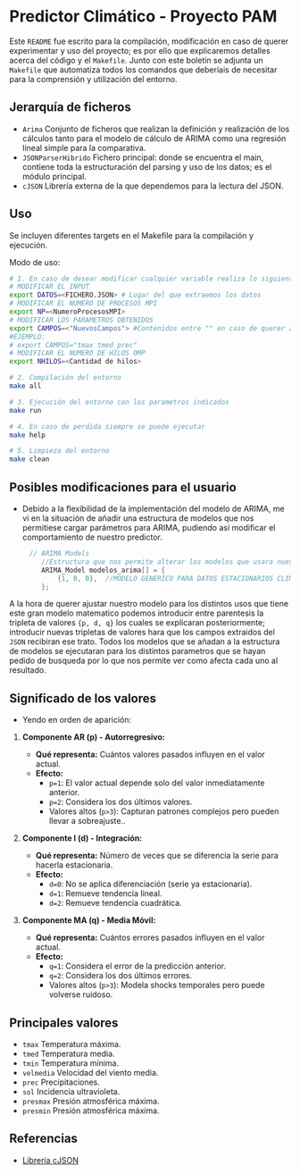 # Predictor Climático - Proyecto PAM

Este `README` fue escrito para la compilación, modificación en caso de querer experimentar y uso del proyecto; es por ello que explicaremos detalles acerca del código y el `Makefile`.
Junto con este boletín se adjunta un `Makefile` que automatiza todos los comandos que deberíais de necesitar para la comprensión y utilización del entorno.

## Jerarquía de ficheros

- `Arima` Conjunto de ficheros que realizan la definición y realización de los cálculos tanto para el modelo de cálculo de ARIMA como una regresión lineal simple para la comparativa.
- `JSONParserHibrido` Fichero principal: donde se encuentra el main, contiene toda la estructuración del parsing y uso de los datos; es el módulo principal.
- `cJSON` Librería externa de la que dependemos para la lectura del JSON.

## Uso

Se incluyen diferentes targets en el Makefile para la compilación y ejecución.

Modo de uso:

```bash
# 1. En caso de desear modificar cualquier variable realiza lo siguiente:
# MODIFICAR EL INPUT
export DATOS=<FICHERO.JSON> # Lugar del que extraemos los datos
# MODIFICAR EL NUMERO DE PROCESOS MPI
export NP=<NumeroProcesosMPI>
# MODIFICAR LOS PARAMETROS OBTENIDOS
export CAMPOS=<"NuevosCampos"> #Contenidos entre "" en caso de querer añadir mas de uno
#EJEMPLO:
# export CAMPOS="tmax tmed prec"
# MODIFICAR EL NUMERO DE HILOS OMP
export NHILOS=<Cantidad de hilos>

# 2. Compilación del entorno
make all

# 3. Ejecución del entorno con los parametros indicados
make run

# 4. En caso de perdida siempre se puede ejecutar 
make help

# 5. Limpieza del entorno 
make clean
```

## Posibles modificaciones para el usuario

- Debido a la flexibilidad de la implementación del modelo de ARIMA, me vi en la situación de añadir una estructura de modelos que nos permitiese cargar parámetros para ARIMA, pudiendo así modificar el comportamiento de nuestro predictor.

```C
     // ARIMA Models
        //Estructura que nos permite alterar los modelos que usara nuestro sistema de prediccion añadiendo diversos modelos 
        ARIMA_Model modelos_arima[] = {
            {1, 0, 0},  //MODELO GENERICO PARA DATOS ESTACIONARIOS CLIMATICOS 
        };
```

A la hora de querer ajustar nuestro modelo para los distintos usos que tiene este gran modelo matematico podemos introducir entre parentesis la tripleta de valores `{p, d, q}` los cuales se explicaran posteriormente; introducir nuevas tripletas de valores hara que los campos extraidos del `JSON` recibiran ese trato.
Todos los modelos que se añadan a la estructura de modelos se ejecutaran para los distintos parametros que se hayan pedido de busqueda por lo que nos permite ver como afecta cada uno al resultado.

## Significado de los valores

- Yendo en orden de aparición:
  
1. **Componente AR (p) - Autorregresivo:**

   - **Qué representa:** Cuántos valores pasados influyen en el valor actual.  
   - **Efecto:**  
     - `p=1`: El valor actual depende solo del valor inmediatamente anterior.  
     - `p=2`: Considera los dos últimos valores.  
     - Valores altos (`p>3`): Capturan patrones complejos pero pueden llevar a sobreajuste..

2. **Componente I (d) - Integración:**

   - **Qué representa:** Número de veces que se diferencia la serie para hacerla estacionaria.  
   - **Efecto:**  
     - `d=0`: No se aplica diferenciación (serie ya estacionaria).  
     - `d=1`: Remueve tendencia lineal.  
     - `d=2`: Remueve tendencia cuadrática.

3. **Componente MA (q) - Media Móvil:**

   - **Qué representa:** Cuántos errores pasados influyen en el valor actual.  
   - **Efecto:**  
     - `q=1`: Considera el error de la predicción anterior.  
     - `q=2`: Considera los dos últimos errores.  
     - Valores altos (`p>3`): Modela shocks temporales pero puede volverse ruidoso.

## Principales valores

- `tmax` Temperatura máxima.
- `tmed` Temperatura media.
- `tmin` Temperatura mínima.
- `velmedia` Velocidad del viento media.
- `prec` Precipitaciones.
- `sol` Incidencia ultravioleta.
- `presmax` Presión atmosférica máxima.
- `presmin` Presión atmosférica máxima.

## Referencias

- [Libreria cJSON](https://github.com/DaveGamble/cJSON/tree/master)
